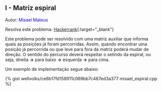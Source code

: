 ## I - Matriz espiral
<div id="espiral"></div>

Autor: <font color = "blue">Misael Mateus</font>

Resolva este problema: [Hackerrank][hackerrank-i]{:target="_blank"}

Este problema pode ser resolvido com uma matriz auxiliar que informa quais as posições já foram percorridas. Assim, quando encontrar uma posição já percorrida ou que leve para fora da matriz poderá mudar de direção. O sentido do percurso deverá respeitar o setindo da espiral, ou seja, direita <b>&rarr;</b> para baixo <b>&rarr;</b>  esquerda <b>&rarr;</b> para cima. 

Um exemplo de implementação segue abaixo:

{% gist wellvolks/ce6b17fd158911c069bb7c487ed3a377 misael_espiral.cpp %}

[hackerrank-i]: https://www.hackerrank.com/contests/2-competicao-de-programacao-infufg-20182/challenges/matriz-espiral-1
